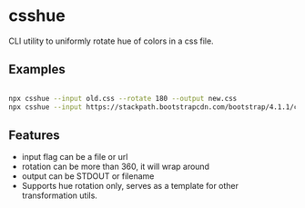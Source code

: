 # csshue
CLI utility to uniformly rotate hue of colors in a css file.

## Examples

```bash

npx csshue --input old.css --rotate 180 --output new.css
npx csshue --input https://stackpath.bootstrapcdn.com/bootstrap/4.1.1/css/bootstrap.min.css --rotate 140 --output pukestrap.min.css


```

## Features

- input flag can be a file or url
- rotation can be more than 360, it will wrap around
- output can be STDOUT or filename
- Supports hue rotation only, serves as a template for other transformation utils.
